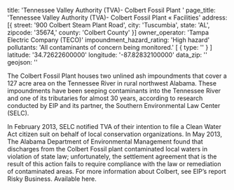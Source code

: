 title: 'Tennessee Valley Authority (TVA)- Colbert Fossil Plant '
page_title: 'Tennessee Valley Authority (TVA)- Colbert Fossil Plant  « Facilities'
address: [{
  street: '900 Colbert Steam Plant Road',
  city: 'Tuscumbia',
  state: 'AL',
  zipcode: '35674,'
  county: 'Colbert County'
}]
owner_operator: 'Tampa Electric Company (TECO)'
impoundment_hazard_rating: 'High hazard'
pollutants: 'All contaminants of concern being monitored.' [
    {
      type: ''
    }
]
latitude: '34.72622600000'
longitude: '-87.82832100000'
data_zip: ''
geojson: ''

The Colbert Fossil Plant houses two unlined ash impoundments that cover a 127 acre area on the Tennessee River in rural northwest Alabama. These impoundments have been seeping contaminants into the Tennessee River and one of its tributaries for almost 30 years, according to research conducted by EIP and its partner, the Southern Environmental Law Center (SELC).

In February 2013, SELC notified TVA of their intention to file a Clean Water Act citizen suit on behalf of local conservation organizations. In May 2013, The Alabama Department of Environmental Management found that discharges from the Colbert Fossil plant contaminated local waters in violation of state law; unfortunately, the settlement agreement that is the result of this action fails to require compliance with the law or remediation of contaminated areas. For more information about Colbert, see EIP’s report Risky Business. Available here.